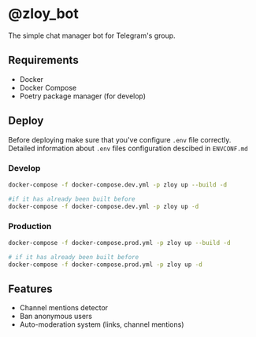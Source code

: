 # @zloy_bot
The simple chat manager bot for Telegram's group.

## Requirements
* Docker
* Docker Compose
* Poetry package manager (for develop)

## Deploy
Before deploying make sure that you've configure `.env` file correctly. Detailed information about `.env` files configuration descibed in `ENVCONF.md`
### Develop
```bash
docker-compose -f docker-compose.dev.yml -p zloy up --build -d

#if it has already been built before
docker-compose -f docker-compose.dev.yml -p zloy up -d
```
### Production
```bash
docker-compose -f docker-compose.prod.yml -p zloy up --build -d

# if it has already been built before
docker-compose -f docker-compose.prod.yml -p zloy up -d
```

## Features
  * Channel mentions detector
  * Ban anonymous users
  * Auto-moderation system (links, channel mentions)
